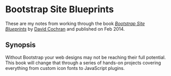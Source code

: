 # Bootstrap Site Blueprints

These are my notes from working through the book
[*Bootstrap Site Blueprints*](https://www.packtpub.com/web-development/bootstrap-site-blueprints)
by [David Cochran](alittlecode.com)
and published on Feb 2014.

## Synopsis
Without Bootstrap your web designs may not be reaching their full potential. This book will change that through a series of hands-on projects covering everything from custom icon fonts to JavaScript plugins.